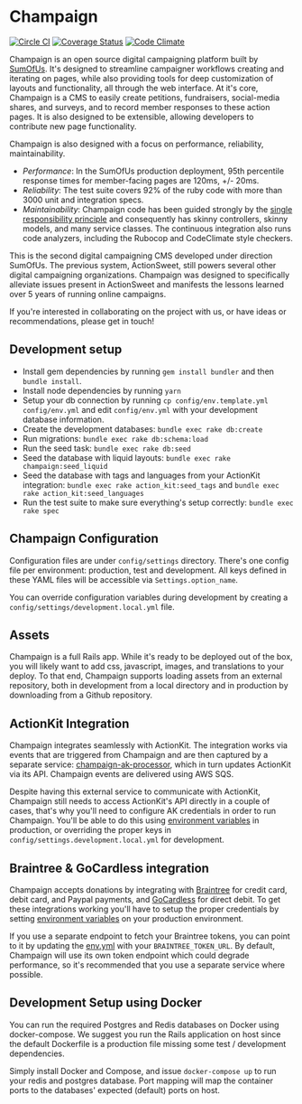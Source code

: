 # Champaign

[![Circle CI](https://circleci.com/gh/SumOfUs/Champaign/tree/master.svg?style=shield)](https://circleci.com/gh/SumOfUs/Champaign/tree/master) [![Coverage Status](https://coveralls.io/repos/github/SumOfUs/Champaign/badge.svg?branch=master)](https://coveralls.io/github/SumOfUs/Champaign?branch=master) [![Code Climate](https://codeclimate.com/github/SumOfUs/Champaign/badges/gpa.svg)](https://codeclimate.com/github/SumOfUs/Champaign)

Champaign is an open source digital campaigning platform built by [SumOfUs](http://sumofus.org/). It's designed to streamline campaigner workflows creating and iterating on pages, while also providing tools for deep customization of layouts and functionality, all through the web interface. At it's core, Champaign is a CMS to easily create petitions, fundraisers, social-media shares, and surveys, and to record member responses to these action pages. It is also designed to be extensible, allowing developers to contribute new page functionality.

Champaign is also designed with a focus on performance, reliability, maintainability.
- *Performance*: In the SumOfUs production deployment, 95th percentile response times for member-facing pages are 120ms, +/- 20ms.
- *Reliability*: The test suite covers 92% of the ruby code with more than 3000 unit and integration specs.
- *Maintainability*: Champaign code has been guided strongly by the [single responsibility principle](https://en.wikipedia.org/wiki/Single_responsibility_principle) and consequently has skinny controllers, skinny models, and many service classes. The continuous integration also runs code analyzers, including the Rubocop and CodeClimate style checkers.

This is the second digital campaigning CMS developed under direction SumOfUs. The previous system, ActionSweet, still powers several other digital campaigning organizations. Champaign was designed to specifically alleviate issues present in ActionSweet and manifests the lessons learned over 5 years of running online campaigns.

If you're interested in collaborating on the project with us, or have ideas or recommendations, please get in touch!

## Development setup

* Install gem dependencies by running `gem install bundler` and then `bundle install`.
* Install node dependencies by running `yarn`
* Setup your db connection by running `cp config/env.template.yml config/env.yml` and edit
  `config/env.yml` with your development database information.
* Create the development databases: `bundle exec rake db:create`
* Run migrations: `bundle exec rake db:schema:load`
* Run the seed task: `bundle exec rake db:seed`
* Seed the database with liquid layouts: `bundle exec rake champaign:seed_liquid`
* Seed the database with tags and languages from your ActionKit integration: `bundle exec rake action_kit:seed_tags` and `bundle exec rake action_kit:seed_languages`
* Run the test suite to make sure everything's setup correctly: `bundle
  exec rake spec`

## Champaign Configuration

Configuration files are under `config/settings` directory. There's one
config file per environment: production, test and development. All keys
defined in these YAML files will be accessible via
`Settings.option_name`.

You can override configuration variables during development by creating
a `config/settings/development.local.yml` file.

## Assets

Champaign is a full Rails app. While it's ready to be deployed out of the box, you will likely want to add css, javascript, images, and translations to your deploy. To that end, Champaign supports loading assets from an external repository, both in development from a local directory and in production by downloading from a Github repository.

## ActionKit Integration

Champaign integrates seamlessly with ActionKit. The integration works
via events that are triggered from Champaign and are then captured by
a separate service: [champaign-ak-processor](https://github.com/SumOfUs/champaign-ak-processor), which in turn
updates ActionKit via its API. Champaign events are delivered using AWS SQS.

Despite having this external service to communicate with ActionKit,
Champaign still needs to access ActionKit's API directly in a couple of
cases, that's why you'll need to configure AK credentials in order to
run Champaign. You'll be able to do this using [environment variables](config/settings/production.yml)
 in production, or overriding the proper keys in `config/settings.development.local.yml`
for development.

## Braintree & GoCardless integration

Champaign accepts donations by integrating with [Braintree](https://www.braintreepayments.com/) for
credit card, debit card, and Paypal payments, and [GoCardless](https://gocardless.com/) for direct debit. To get these integrations
working you'll have to setup the proper credentials by setting [environment variables](config/settings/production.yml) on
your production environment.

If you use a separate endpoint to fetch your Braintree tokens, you can point to it by updating
the [env.yml](env.yml) with your `BRAINTREE_TOKEN_URL`. By default, Champaign will use its own token
endpoint which could degrade performance, so it's recommended that you use a separate service where
possible.

## Development Setup using Docker

You can run the required Postgres and Redis databases on Docker using docker-compose. We suggest you run the Rails application on host since the default Dockerfile is a production file missing some test / development dependencies.

Simply install Docker and Compose, and issue `docker-compose up` to run your redis and postgres database. Port mapping will map the container ports to the databases' expected (default) ports on host. 
